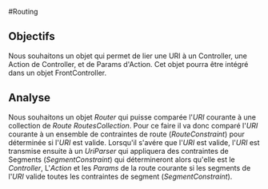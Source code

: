 #Routing

## Objectifs

Nous souhaitons un objet qui permet de lier une URI à un Controller, une Action de Controller, et de Params d'Action.
Cet objet pourra être intégré dans un objet FrontController.

## Analyse

Nous souhaitons un objet *Router* qui puisse comparée l'*URI* courante à une collection de *Route* *RoutesCollection*.
Pour ce faire il va donc comparé l'*URI* courante à un ensemble de contraintes de route (*RouteConstraint*) pour déterminée
si l'*URI* est valide. Lorsqu'il s'avére que l'*URI* est valide, l'*URI* est transmise ensuite à un *UriParser* qui appliquera
des contraintes de Segments (*SegmentConstraint*) qui détermineront alors qu'elle est le *Controller*, L'*Action* et les *Params*
de la route courante si les segments de l'*URI* valide toutes les contraintes de segment (*SegmentConstraint*).

